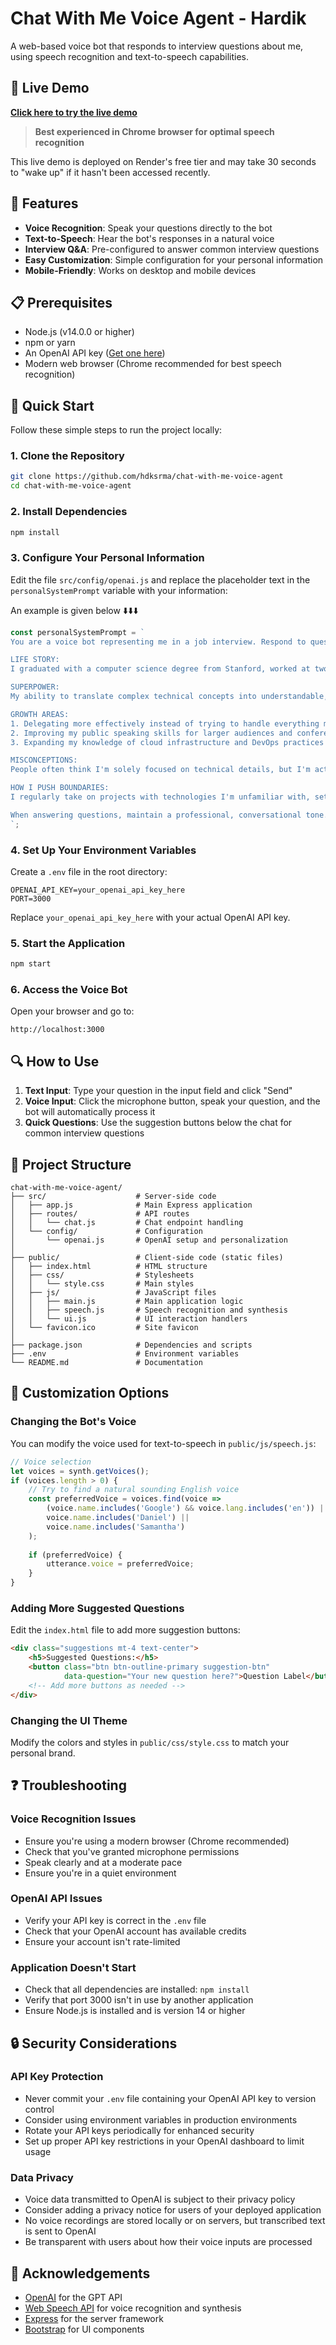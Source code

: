 # Chat With Me Voice Agent - Hardik

A web-based voice bot that responds to interview questions about me, using speech recognition and text-to-speech capabilities.

## 🌟 Live Demo

**[Click here to try the live demo](https://chat-with-me-voice-agent.onrender.com)**

> **Best experienced in Chrome browser for optimal speech recognition**

This live demo is deployed on Render's free tier and may take 30 seconds to "wake up" if it hasn't been accessed recently.

## 🎯 Features

- **Voice Recognition**: Speak your questions directly to the bot
- **Text-to-Speech**: Hear the bot's responses in a natural voice
- **Interview Q&A**: Pre-configured to answer common interview questions
- **Easy Customization**: Simple configuration for your personal information
- **Mobile-Friendly**: Works on desktop and mobile devices

## 📋 Prerequisites

- Node.js (v14.0.0 or higher)
- npm or yarn
- An OpenAI API key ([Get one here](https://platform.openai.com/account/api-keys))
- Modern web browser (Chrome recommended for best speech recognition)

## 🚀 Quick Start

Follow these simple steps to run the project locally:

### 1. Clone the Repository

```bash
git clone https://github.com/hdksrma/chat-with-me-voice-agent
cd chat-with-me-voice-agent
```

### 2. Install Dependencies

```bash
npm install
```

### 3. Configure Your Personal Information

Edit the file `src/config/openai.js` and replace the placeholder text in the `personalSystemPrompt` variable with your information:

An example is given below ⬇️⬇️⬇️

```javascript
const personalSystemPrompt = `
You are a voice bot representing me in a job interview. Respond to questions as if you were me, based on the following personal information:

LIFE STORY:
I graduated with a computer science degree from Stanford, worked at two startups focusing on machine learning applications, and recently led a team developing AI-powered analytics tools. My passion lies in creating technology that's both powerful and accessible to non-technical users.

SUPERPOWER:
My ability to translate complex technical concepts into understandable, actionable insights that bridge the gap between engineers and business stakeholders.

GROWTH AREAS:
1. Delegating more effectively instead of trying to handle everything myself
2. Improving my public speaking skills for larger audiences and conferences
3. Expanding my knowledge of cloud infrastructure and DevOps practices

MISCONCEPTIONS:
People often think I'm solely focused on technical details, but I'm actually equally passionate about user experience and product design.

HOW I PUSH BOUNDARIES:
I regularly take on projects with technologies I'm unfamiliar with, setting ambitious timelines that force me to learn quickly and thoroughly. I also mentor junior developers to challenge my own understanding.

When answering questions, maintain a professional, conversational tone. Keep responses concise (1-3 paragraphs max). Don't reference that you're an AI or that you're representing someone - respond directly as if you are the person.
`;
```

### 4. Set Up Your Environment Variables

Create a `.env` file in the root directory:

```
OPENAI_API_KEY=your_openai_api_key_here
PORT=3000
```

Replace `your_openai_api_key_here` with your actual OpenAI API key.

### 5. Start the Application

```bash
npm start
```

### 6. Access the Voice Bot

Open your browser and go to:

```
http://localhost:3000
```

## 🔍 How to Use

1. **Text Input**: Type your question in the input field and click "Send"
2. **Voice Input**: Click the microphone button, speak your question, and the bot will automatically process it
3. **Quick Questions**: Use the suggestion buttons below the chat for common interview questions

## 📁 Project Structure

```
chat-with-me-voice-agent/
├── src/                    # Server-side code
│   ├── app.js              # Main Express application
│   ├── routes/             # API routes
│   │   └── chat.js         # Chat endpoint handling
│   └── config/             # Configuration
│       └── openai.js       # OpenAI setup and personalization
│
├── public/                 # Client-side code (static files)
│   ├── index.html          # HTML structure
│   ├── css/                # Stylesheets
│   │   └── style.css       # Main styles
│   ├── js/                 # JavaScript files
│   │   ├── main.js         # Main application logic
│   │   ├── speech.js       # Speech recognition and synthesis
│   │   └── ui.js           # UI interaction handlers
│   └── favicon.ico         # Site favicon
│
├── package.json            # Dependencies and scripts
├── .env                    # Environment variables
└── README.md               # Documentation
```

## 🔧 Customization Options

### Changing the Bot's Voice

You can modify the voice used for text-to-speech in `public/js/speech.js`:

```javascript
// Voice selection
let voices = synth.getVoices();
if (voices.length > 0) {
    // Try to find a natural sounding English voice
    const preferredVoice = voices.find(voice => 
        (voice.name.includes('Google') && voice.lang.includes('en')) ||
        voice.name.includes('Daniel') ||
        voice.name.includes('Samantha')
    );
    
    if (preferredVoice) {
        utterance.voice = preferredVoice;
    }
}
```

### Adding More Suggested Questions

Edit the `index.html` file to add more suggestion buttons:

```html
<div class="suggestions mt-4 text-center">
    <h5>Suggested Questions:</h5>
    <button class="btn btn-outline-primary suggestion-btn" 
            data-question="Your new question here?">Question Label</button>
    <!-- Add more buttons as needed -->
</div>
```

### Changing the UI Theme

Modify the colors and styles in `public/css/style.css` to match your personal brand.


## ❓ Troubleshooting

### Voice Recognition Issues

- Ensure you're using a modern browser (Chrome recommended)
- Check that you've granted microphone permissions
- Speak clearly and at a moderate pace
- Ensure you're in a quiet environment

### OpenAI API Issues

- Verify your API key is correct in the `.env` file
- Check that your OpenAI account has available credits
- Ensure your account isn't rate-limited

### Application Doesn't Start

- Check that all dependencies are installed: `npm install`
- Verify that port 3000 isn't in use by another application
- Ensure Node.js is installed and is version 14 or higher

## 🔒 Security Considerations

### API Key Protection
- Never commit your `.env` file containing your OpenAI API key to version control
- Consider using environment variables in production environments
- Rotate your API keys periodically for enhanced security
- Set up proper API key restrictions in your OpenAI dashboard to limit usage

### Data Privacy
- Voice data transmitted to OpenAI is subject to their privacy policy
- Consider adding a privacy notice for users of your deployed application
- No voice recordings are stored locally or on servers, but transcribed text is sent to OpenAI
- Be transparent with users about how their voice inputs are processed

## 🙏 Acknowledgements

- [OpenAI](https://openai.com/) for the GPT API
- [Web Speech API](https://developer.mozilla.org/en-US/docs/Web/API/Web_Speech_API) for voice recognition and synthesis
- [Express](https://expressjs.com/) for the server framework
- [Bootstrap](https://getbootstrap.com/) for UI components